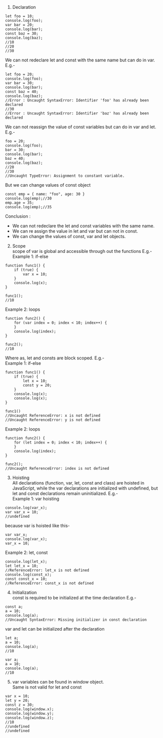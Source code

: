 1. Declaration
```
let foo = 10;
console.log(foo);
var bar = 20;
console.log(bar);
const baz = 30;
console.log(baz);
//10
//20
//30
```

We can not redeclare let and const with the same name but can do in var. E.g.-
```
let foo = 20;
console.log(foo);
var bar = 30;
console.log(bar);
const baz = 40;
console.log(baz);
//Error : Uncaught SyntaxError: Identifier 'foo' has already been declared
//30
//Error : Uncaught SyntaxError: Identifier 'baz' has already been declared
```

We can not reassign the value of const variables but can do in var and let. E.g.-
```
foo = 20;
console.log(foo);
bar = 30;
console.log(bar);
baz = 40;
console.log(baz);
//20
//30
//Uncaught TypeError: Assignment to constant variable.
```

But we can change values of const object
```
const emp = { name: "foo", age: 30 }
console.log(emp);//30
emp.age = 35;
console.log(emp);//35
```

Conclusion : 
- We can not redeclare the let and const variables with the same name.
- We can re assign the value in let and var but can not in const.
- We can change the values of const, var and let objects.


2. Scope<br/>
scope of var is global and accessible through out the functions E.g.-<br/>
Example 1: if-else
```
function func1() {
    if (true) {
        var x = 10;
    }
    console.log(x);
}

func1();
//10
```

Example 2: loops
```
function func2() {
    for (var index = 0; index < 10; index++) {
    }
    console.log(index);
}

func2();
//10
```

Where as, let and consts are block scoped. E.g.-<br/>
Example 1: if-else
```
function func1() {
    if (true) {
        let x = 10;
        const y = 20;
    }
    console.log(x);
    console.log(x);
}

func1()
//Uncaught ReferenceError: x is not defined
//Uncaught ReferenceError: y is not defined
```

Example 2: loops
```
function func2() {
    for (let index = 0; index < 10; index++) {
    }
    console.log(index);
}

func2();
//Uncaught ReferenceError: index is not defined
```


3. Hoisting<br/>
All declarations (function, var, let, const and class) are hoisted in JavaScript, 
while the var declarations are initialized with undefined, 
but let and const declarations remain uninitialized. E.g.-<br/>
Example 1: var hoisting
```
console.log(var_x);
var var_x = 10;
//undefined
```
because var is hoisted like this-
```
var var_x;
console.log(var_x);
var_x = 10;
```

Example 2: let, const
```
console.log(let_x);
let let_x = 10;
//ReferenceError: let_x is not defined
console.log(const_x);
const const_x = 10;
//ReferenceError: const_x is not defined
```

4. Initialization<br/>
const is required to be initialized at the time declaration E.g.-
```
const a;
a = 10;
console.log(a);
//Uncaught SyntaxError: Missing initializer in const declaration
```

var and let can be initialized after the declaration
```
let a;
a = 10;
console.log(a);
//10

var a;
a = 10;
console.log(a);
//10
```

5. var variables can be found in window object. <br/>
Same is not valid for let and const
```
var x = 10;
let y = 20;
const z = 30;
console.log(window.x);
console.log(window.y);
console.log(window.z);
//10
//undefined
//undefined
```
